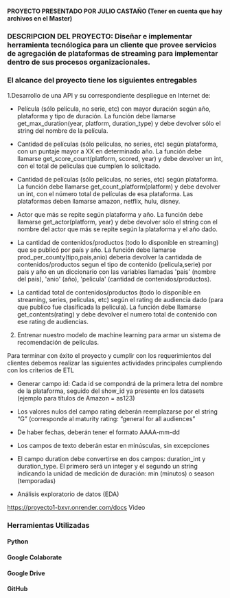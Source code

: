 #### PROYECTO PRESENTADO POR JULIO CASTAÑO (Tener en cuenta que hay archivos en el Master)

### DESCRIPCION DEL PROYECTO: Diseñar e implementar herramienta tecnólogica para un cliente que provee servicios de agregación de plataformas de streaming para implementar dentro de sus procesos organizacionales.
### El alcance del proyecto tiene los siguientes entregables

1.Desarrollo de una API y su correspondiente despliegue en Internet de:

- Película (sólo película, no serie, etc) con mayor duración según año, plataforma y tipo de duración. La función debe llamarse get_max_duration(year, platform, duration_type) y debe devolver sólo el string del nombre de la película.

- Cantidad de películas (sólo películas, no series, etc) según plataforma, con un puntaje mayor a XX en determinado año. La función debe llamarse get_score_count(platform, scored, year) y debe devolver un int, con el total de películas que cumplen lo solicitado.

- Cantidad de películas (sólo películas, no series, etc) según plataforma. La función debe llamarse get_count_platform(platform) y debe devolver un int, con el número total de películas de esa plataforma. Las plataformas deben llamarse amazon, netflix, hulu, disney.

- Actor que más se repite según plataforma y año. La función debe llamarse get_actor(platform, year) y debe devolver sólo el string con el nombre del actor que más se repite según la plataforma y el año dado.

- La cantidad de contenidos/productos (todo lo disponible en streaming) que se publicó por país y año. La función debe llamarse prod_per_county(tipo,pais,anio) deberia devolver la cantidada de contenidos/productos segun el tipo de contenido (pelicula,serie) por pais y año en un diccionario con las variables llamadas 'pais' (nombre del pais), 'anio' (año), 'pelicula' (cantidad de contenidos/productos).

- La cantidad total de contenidos/productos (todo lo disponible en streaming, series, peliculas, etc) según el rating de audiencia dado (para que publico fue clasificada la pelicula). La función debe llamarse get_contents(rating) y debe devolver el numero total de contenido con ese rating de audiencias.

2.  Entrenar nuestro modelo de machine learning para armar un sistema de recomendación de películas.

Para terminar con éxito el proyecto y cumplir con los requerimientos del clientes debemos realizar las siguientes actividades principales cumpliendo con los criterios de ETL

- Generar campo id: Cada id se compondrá de la primera letra del nombre de la plataforma, seguido del show_id ya presente en los datasets (ejemplo para títulos de Amazon = as123)

- Los valores nulos del campo rating deberán reemplazarse por el string “G” (corresponde al maturity rating: “general for all audiences”

- De haber fechas, deberán tener el formato AAAA-mm-dd

- Los campos de texto deberán estar en minúsculas, sin excepciones

- El campo duration debe convertirse en dos campos: duration_int y duration_type. El primero será un integer y el segundo un string indicando la unidad de medición de duración: min (minutos) o season (temporadas)

- Análisis exploratorio de datos (EDA)

https://proyecto1-bxvr.onrender.com/docs
Video

### Herramientas Utilizadas
#### Python
#### Google Colaborate
#### Google Drive
#### GitHub
